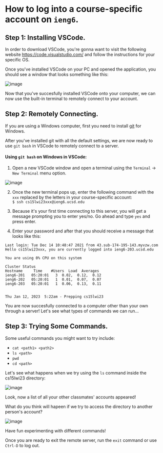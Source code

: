 # How to log into a course-specific account on `ieng6`.

## Step 1: Installing VSCode.

In order to download VSCode, you're gonna want to visit the following website <https://code.visualstudio.com/> and follow the instructions for your specific OS.

Once you've installed VSCode on your PC and opened the application, you should see a window that looks something like this:

![image](https://user-images.githubusercontent.com/122497486/212068353-9fad66e5-70cd-4eb7-a07b-47c7faab8f31.png)

Now that you've succesfully installed VSCode onto your computer, we can now use the built-in terminal to remotely connect to your account.

## Step 2: Remotely Connecting.

If you are using a Windows computer, first you need to install [git](https://gitforwindows.org/) for Windows.

After you've installed git with all the default settings, we are now ready to use `git bash` in VSCode to remotely connect to a server.

#### Using `git bash` on Windows in VSCode:

1. Open a new VSCode window and open a terminal using the `Terminal` -> `New Terminal` menu option.

![image](https://user-images.githubusercontent.com/122497486/212080071-b04d6522-637d-4f29-a453-a68a2d0cefbc.png)


2. Once the new terminal pops up, enter the following command with the `xxx` replaced by the letters in your course-specific account:\
`$ ssh cs15lwi23xxx@ieng6.ucsd.edu`

3. Because it's your first time connecting to this server, you will get a message prompting you to enter yes/no. Go ahead and type `yes` and press enter.

4. Enter your password and after that you should receive a message that looks like this:

```
Last login: Tue Dec 14 10:48:47 2021 from 43.sub-174-195-143.myvzw.com
Hello cs15lwi23xxx, you are currently logged into ieng6-203.ucsd.edu

You are using 0% CPU on this system

Cluster Status 
Hostname     Time    #Users  Load  Averages  
ieng6-201   05:20:01   3  0.02,  0.12,  0.12
ieng6-202   05:20:01   1  0.01,  0.07,  0.07
ieng6-203   05:20:01   1  0.06,  0.13,  0.11

 
Thu Jan 12, 2023  5:22am - Prepping cs15lwi23
```

You are now succesfully connected to a computer other than your own through a server! Let's see what types of commands we can run...

## Step 3: Trying Some Commands.

Some useful commands you might want to try include:
* `cat <path1> <path2>`
* `ls <path>`
* `pwd`
* `cd <path>`

Let's see what happens when we try using the `ls` command inside the cs15lwi23 directory:

![image](https://user-images.githubusercontent.com/122497486/212083338-2c5fd4b8-5a82-485d-a462-b959a0580189.png)

Look, now a list of all your other classmates' accounts appeared! 

What do you think will hapeen if we try to access the directory to another person's account?

![image](https://user-images.githubusercontent.com/122497486/212084402-f4a98657-5c47-4b80-b968-cd745740eccc.png)

Have fun experimenting with different commands! 

Once you are ready to exit the remote server, run the `exit` command or use `Ctrl-D` to log out.
